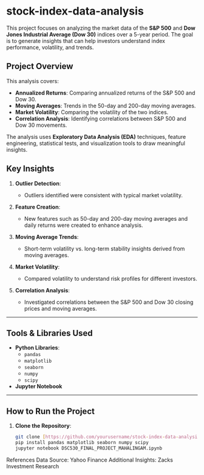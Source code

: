 # stock-index-data-analysis
This project focuses on analyzing the market data of the **S&amp;P 500** and **Dow Jones Industrial Average (Dow 30)** indices over a 5-year period. The goal is to generate insights that can help investors understand index performance, volatility, and trends.
## Project Overview

This analysis covers:
- **Annualized Returns**: Comparing annualized returns of the S&P 500 and Dow 30.
- **Moving Averages**: Trends in the 50-day and 200-day moving averages.
- **Market Volatility**: Comparing the volatility of the two indices.
- **Correlation Analysis**: Identifying correlations between S&P 500 and Dow 30 movements.

The analysis uses **Exploratory Data Analysis (EDA)** techniques, feature engineering, statistical tests, and visualization tools to draw meaningful insights.

## Key Insights

1. **Outlier Detection**: 
   - Outliers identified were consistent with typical market volatility.
   
2. **Feature Creation**: 
   - New features such as 50-day and 200-day moving averages and daily returns were created to enhance analysis.

3. **Moving Average Trends**: 
   - Short-term volatility vs. long-term stability insights derived from moving averages.

4. **Market Volatility**: 
   - Compared volatility to understand risk profiles for different investors.

5. **Correlation Analysis**:
   - Investigated correlations between the S&P 500 and Dow 30 closing prices and moving averages.

---

## Tools & Libraries Used

- **Python Libraries**:
  - `pandas`
  - `matplotlib`
  - `seaborn`
  - `numpy`
  - `scipy`
- **Jupyter Notebook**

---

## How to Run the Project

1. **Clone the Repository**:
   ```bash
   git clone [https://github.com/yourusername/stock-index-data-analysis.git](https://github.com/LoveselvanGit/stock-index-data-analysis.git)
   pip install pandas matplotlib seaborn numpy scipy
   jupyter notebook DSC530_FINAL_PROJECT_MAHALINGAM.ipynb

References
Data Source: Yahoo Finance
Additional Insights: Zacks Investment Research

